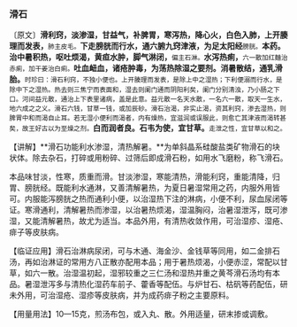 ### 滑石

〔原文〕**滑利窍，淡渗湿，甘益气，补脾胃，寒泻热，降心火，白色入肺，上开腠理而发表，**<small>肺主皮毛。</small>**下走膀胱而行水，通六腑九窍津液，为足太阳经**<small>膀胱。</small>**本药。治中暑积热，呕吐烦渴，黄疸水肿，脚气淋闭，**<small>偏主石淋。</small>**水泻热痢，**<small>六一散加红麯治赤痢，加干姜治白痢。</small>**吐血衄血，诸疮肿毒，为荡热除湿之要剂。消暑散结，通乳滑胎。**<small>时珍曰：滑石利窍，不独小便也。上开腠理而发表，是除上中之湿热；下利便溺而行水，是除中下之湿热。热去则三焦宁而表面和，湿去则阑门通而阴阳利矣，阑门分别清浊，乃小肠之下口。河间益元散，通治上下表里诸病，盖是此意。益元散一名天水散，一名六一散，取天一生水，地六成之之义。滑石六钱，甘草一钱，或加辰砂。滑石治渴，非实止渴，资其利窍，渗去湿热，则脾胃中和而渴自止耳。若无湿小便利而渴者，内有燥热，宜滋润或误服此，则愈亡其津液而渴转甚矣，故王好古以为至燥之剂。</small>**白而润者良。石韦为使，宜甘草。**<small>走泄之性，宜甘草以和之。</small>

【讲解】**滑石功能利水渗湿，清热解暑。**为单斜晶系硅酸盐类矿物滑石的块状体。除去杂石，打碎或用粉碎、过筛后即成滑石粉，如用水飞磨粉，称飞滑石。

本品味甘淡，性寒，质重而滑。甘淡渗湿，寒能清热，滑能利窍，重能清降，归胃、膀胱经。既能利水通淋，又善清解暑热，为夏日暑湿常用之药，内服外用皆可。内服能泻膀胱之热而通利小便，以治湿热下注的淋病，小便不利，尿血尿闭等证。寒滑通利，清解暑热而渗湿，以治暑热烦渴，湿温胸闷，治暑湿泄泻，既可渗湿，又能清解暑热，故尤为适当。本品外用，有清热收敛作用，可治湿疹、湿疮、痱子等皮肤病。

【临证应用】滑石治淋病尿闭，可与木通、海金沙、金钱草等同用，如二金排石汤，再如治淋证的常用方八正散亦配用本品；用于暑热烦渴，小便赤涩，常配以甘草，如六一散。治湿温初起，湿邪较重之三仁汤和湿热并重之黄芩滑石汤均有本品。暑湿泄泻多与清热化湿药车前子、藿香等配伍。与炉甘石、枯矾等药配伍，研未外用，可治湿疮、湿疹等皮肤病，并为成药痱子粉之主要原料。

【用量用法】10—15克，煎汤布包，或入丸、散。外用适量，研末掺或调敷。
